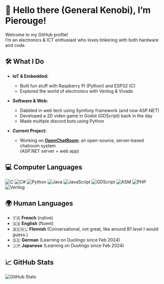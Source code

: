 # 👋 Hello there (General Kenobi), I’m **Pierouge**!

Welcome to my GitHub profile!  
I’m an electronics & ICT enthusiast who loves tinkering with both hardware and code.

## 🛠️ What I Do

- **IoT & Embedded:**  
  - Built fun stuff with Raspberry Pi (Python) and ESP32 (C)
  - Explored the world of electronics with Verilog & Vivado

- **Software & Web:**  
  - Dabbled in web tech using Symfony framework (and now ASP.NET)
  - Developed a 2D video game in Godot (GDScript) back in the day
  - Made multiple discord bots using Python

- **Current Project:**  
  - Working on [**OpenChatRoom**](https://github.com/Pierouge/openchatroom-front): an open-source, server-based chatroom system  
    (ASP.NET server + web app)

## 💻 Computer Languages

![C](https://img.shields.io/badge/C-00599C?style=flat&logo=c&logoColor=white)
![C#](https://img.shields.io/badge/C%23-239120?style=flat&logo=c-sharp&logoColor=white)
![Python](https://img.shields.io/badge/Python-3776AB?style=flat&logo=python&logoColor=white)
![Java](https://img.shields.io/badge/Java-007396?style=flat&logo=java&logoColor=white)
![JavaScript](https://img.shields.io/badge/JavaScript-F7DF1E?style=flat&logo=javascript&logoColor=black)
![GDScript](https://img.shields.io/badge/GDScript-478CBF?style=flat&logo=godot-engine&logoColor=white)
![ASM](https://img.shields.io/badge/Assembly-6E4C13?style=flat)
![PHP](https://img.shields.io/badge/PHP-777BB4?style=flat&logo=php&logoColor=white)
![Verilog](https://img.shields.io/badge/Verilog-000000?style=flat)

## 🌍 Human Languages

- 🇫🇷 **French** (native)
- 🇬🇧 **English** (fluent)
- 🇧🇪🇳🇱 **Flemish** (Conversational, not great, like around B1 level I would guess.)
- 🇩🇪 **German** (Learning on Duolingo since Feb 2024)
- 🇯🇵 **Japanese** (Learning on Duolingo since Feb 2024)

## 📈 GitHub Stats

![GitHub Stats](https://github-readme-stats.vercel.app/api?username=Pierouge&show_icons=true&theme=radical)
